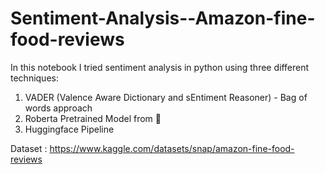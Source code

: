 # Sentiment-Analysis--Amazon-fine-food-reviews
In this notebook I tried sentiment analysis in python using three different techniques:
1. VADER (Valence Aware Dictionary and sEntiment Reasoner) - Bag of words approach
2. Roberta Pretrained Model from 🤗
3. Huggingface Pipeline


Dataset : https://www.kaggle.com/datasets/snap/amazon-fine-food-reviews
